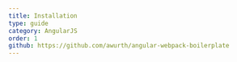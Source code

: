 ```yaml
---
title: Installation
type: guide
category: AngularJS
order: 1
github: https://github.com/awurth/angular-webpack-boilerplate
---
```

